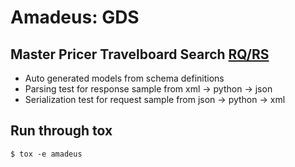 # Amadeus: GDS

## Master Pricer Travelboard Search [RQ/RS](https://servicehub.amadeus.com/c/portal/view-solution/859706/en_US/amadeus-master-pricer-product-overview)

- Auto generated models from schema definitions
- Parsing test for response sample from xml -> python -> json
- Serialization test for request sample from json -> python -> xml


## Run through tox

```console
$ tox -e amadeus
```
